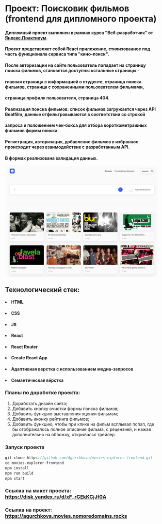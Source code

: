 # Проект: Поисковик фильмов (frontend для дипломного проекта)

#### Дипломный проект выполнен в рамках курса "Веб-разработчик" от <a href="https://practicum.yandex.ru/">Яндекс.Практикум</a>. 
#### Проект представляет собой React приложение, стилизованное под часть функционала сервиса типа "кино-поиск".
#### После авторизации на сайте пользователь попадает на страницу поиска фильмов, становятся доступны остальные страницы - 
#### главная страница с информацией о студенте, страница поиска фильмов, страница с сохраненными пользователем фильмами, 
#### страница профиля пользователя, страница 404. 
#### Реализация поиска фильмов: список фильмов загружается через API Beatfilm, данные отфильтровываются в соответствии со строкой
#### запроса и положением чек-бокса для отбора короткометражных фильмов формы поиска.
#### Регистрация, авторизация, добавление фильмов в избранное происходит через взаимодействие с разработанным API.
#### В формах реализована валидация данных.
<img align="center" src="https://github.com/Agurchkova/Agurchkova/blob/main/movies.jpg" alt="Movies" width="800"/>

## Технологический стек:
####  <li>HTML</li>
####  <li>CSS</li>
####  <li>JS</li>
####  <li>React</li>
####  <li>React Router</li>
####  <li>Create React App</li>
####  <li>Адаптивная верстка с использованием медиа-запросов</li>
####  <li>Семантическая вёрстка</li>

### Планы по доработке проекта:
1. Доработать дизайн сайта;
2. Добавить кнопку очистки формы поиска фильмов;
3. Добавить функцию выставления оценки фильмам;
4. Добавить иконку рейтинга фильмов;
5. Добавить функцию, чтобы при клике на фильм всплывал попап, где бы отображалось полное описание фильма, с рецензией,
и нажав дополнительно на обложку, открывался трейлер.

### Запуск проекта

```ts
git clone https://github.com/Agurchkova/movies-explorer-frontend.git
cd movies-explorer-frontend
npm install
npm run build 
npm start
```

### Ссылка на макет проекта: https://disk.yandex.ru/d/xF_rGEkKCjJf0A
### Ссылка на проект: https://agurchkova.movies.nomoredomains.rocks


